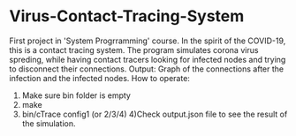 # Virus-Contact-Tracing-System
First project  in 'System Progrramming' course.
In the spirit of the COVID-19, this is a contact tracing system.
The program simulates corona virus spreding, while having contact tracers looking for infected nodes and trying to disconnect their connections.
Output: Graph of the connections after the infection and the infected nodes.
How to operate:
1) Make sure bin folder is empty
2) make
3) bin/cTrace config1 (or 2/3/4)
4)Check output.json file to see the result of the simulation.
